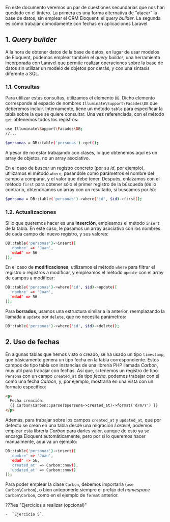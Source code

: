 En este documento veremos un par de cuestiones secundarias que nos han quedado en el tintero. La primera es una forma alternativa de “atacar” la base de datos, sin emplear el ORM Eloquent: el *query builder*. La segunda es cómo trabajar cómodamente con fechas en aplicaciones Laravel.

## 1. *Query builder*

A la hora de obtener datos de la base de datos, en lugar de usar modelos de Eloquent, podemos emplear también el *query builder*, una herramienta incorporada con Laravel que permite realizar operaciones sobre la base de datos sin utilizar un modelo de objetos por detrás, y con una sintaxis diferente a SQL.

### 1.1. Consultas

Para utilizar estas consultas, utilizamos el elemento `DB`. Dicho elemento corresponde al espacio de nombres `Illuminate\Support\Facades\DB` que deberemos incluir. Internamente, tiene un método `table` para especificar la tabla sobre la que se quiere consultar. Una vez referenciada, con el método `get` obtenemos todos los registros:

```bash
use Illuminate\Support\Facades\DB;
//...

$personas = DB::table('personas')->get();
```

A pesar de no estar trabajando con clases, lo que obtenemos aquí es un array de objetos, no un array asociativo.

En el caso de buscar un registro concreto (por su *id*, por ejemplo), utilizamos el método `where`, pasándole como parámetros el nombre del campo a comparar, y el valor que debe tener. Después, enlazamos con el método `first` para obtener sólo el primer registro de la búsqueda (de lo contrario, obtendríamos un array con un resultado, si buscamos por *id*):

```bash
$persona = DB::table('personas')->where('id', $id)->first();
```

### 1.2. Actualizaciones

Si lo que queremos hacer es una **inserción**, empleamos el método `insert` de la tabla. En este caso, le pasamos un array asociativo con los nombres de cada campo del nuevo registro, y sus valores:

```bash
DB::table('personas')->insert([
  'nombre' => 'Juan',
  'edad' => 56
]);
```

En el caso de **modificaciones**, utilizamos el método `where` para filtrar el registro o registros a modificar, y empleamos el método `update` con el array de campos a modificar:

```bash
DB::table('personas')->where('id', $id)->update([
  'nombre' => 'Juan',
  'edad' => 56
]);
```

Para **borrados**, usamos una estructura similar a la anterior, reemplazando la llamada a `update` por `delete`, que no necesita parámetros:

```bash
DB::table('personas')->where('id', $id)->delete();
```

## 2. Uso de fechas

En algunas tablas que hemos visto o creado, se ha usado un tipo `timestamp`, que básicamente genera un tipo fecha en la tabla correspondiente. Estos campos de tipo tabla son instancias de una librería PHP llamada *Carbon*, muy útil para trabajar con fechas. Así que, si tenemos un registro de tipo `Persona` con un campo `created_at` de tipo *fecha*, podemos trabajar con él como una fecha *Carbon*, y, por ejemplo, mostrarla en una vista con un formato específico:

```html
<p>
  Fecha creación: 
  {{ Carbon\Carbon::parse($persona->created_at)->format('d/m/Y') }}
</p>
```

Además, para trabajar sobre los campos `created_at` y `updated_at`, que por defecto se crean en una tabla desde una migración *Laravel*, podemos emplear esta librería *Carbon* para darles valor, aunque de esto ya se encarga Eloquent automáticamente, pero por si lo queremos hacer manualmente, aquí va un ejemplo:

```bash
DB::table('personas')->insert([
  'nombre' => 'Juan',
  'edad' => 56,
  'created_at' => Carbon::now(),
  'updated_at' => Carbon::now()
]);
```

Para poder emplear la clase `Carbon`, debemos importarla (`use Carbon\Carbon`), o bien anteponerle siempre el prefijo del *namespace* `Carbon\Carbon`, como en el ejemplo de `format` anterior.



???ies "Ejercicios a realizar (opcional)"

	-  `Ejercicio 5`.
